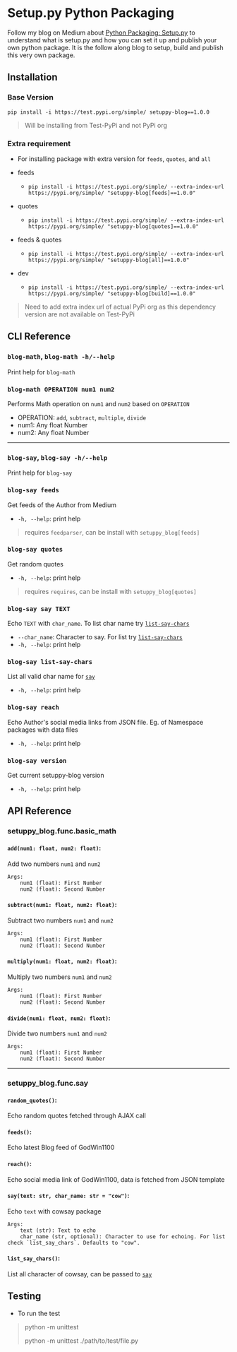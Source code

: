 # Setup.py Python Packaging

Follow my blog on Medium about [Python Packaging: Setup.py](https://medium.com/@godwin1100/python-packaging-setup-py-ae04b3d41653) to understand what is setup.py and how you can set it up and publish your own python package. It is the follow along blog to setup, build and publish this very own package.

## Installation

### Base Version

`pip install -i https://test.pypi.org/simple/ setuppy-blog==1.0.0`

> Will be installing from Test-PyPi and not PyPi org

### Extra requirement

- For installing package with extra version for `feeds`, `quotes`, and `all`

- feeds
  - `pip install -i https://test.pypi.org/simple/ --extra-index-url https://pypi.org/simple/ "setuppy-blog[feeds]==1.0.0"`
- quotes
  - `pip install -i https://test.pypi.org/simple/ --extra-index-url https://pypi.org/simple/ "setuppy-blog[quotes]==1.0.0"`
- feeds & quotes
  - `pip install -i https://test.pypi.org/simple/ --extra-index-url https://pypi.org/simple/ "setuppy-blog[all]==1.0.0"`
- dev
  - `pip install -i https://test.pypi.org/simple/ --extra-index-url https://pypi.org/simple/ "setuppy-blog[build]==1.0.0"`

> Need to add extra index url of actual PyPi org as this dependency version are not available on Test-PyPi

## CLI Reference

### `blog-math`, `blog-math -h/--help`

Print help for `blog-math`

### `blog-math OPERATION num1 num2`

Performs Math operation on `num1` and `num2` based on `OPERATION`

- OPERATION: `add`, `subtract`, `multiple`, `divide`
- num1: Any float Number
- num2: Any float Number

---

### `blog-say`, `blog-say -h/--help`

Print help for `blog-say`

### `blog-say feeds`

Get feeds of the Author from Medium

- `-h, --help`: print help

> requires `feedparser`, can be install with `setuppy_blog[feeds]`

### `blog-say quotes`

Get random quotes

- `-h, --help`: print help

> requires `requires`, can be install with `setuppy_blog[quotes]`

### `blog-say say TEXT`

Echo `TEXT` with `char_name`. To list char name try [`list-say-chars`](#blog-say-list-say-chars)

- `--char_name`: Character to say. For list try [`list-say-chars`](#blog-say-list-say-chars)
- `-h, --help`: print help

### `blog-say list-say-chars`

List all valid char name for [`say`](#blog-say-say-text)

- `-h, --help`: print help

### `blog-say reach`

Echo Author's social media links from JSON file. Eg. of Namespace packages with data files

- `-h, --help`: print help

### `blog-say version`

Get current setuppy-blog version

- `-h, --help`: print help

## API Reference

### setuppy_blog.func.basic_math

#### `add(num1: float, num2: float)`:

Add two numbers `num1` and `num2`

    Args:
        num1 (float): First Number
        num2 (float): Second Number

#### `subtract(num1: float, num2: float)`:

Subtract two numbers `num1` and `num2`

    Args:
        num1 (float): First Number
        num2 (float): Second Number

#### `multiply(num1: float, num2: float)`:

Multiply two numbers `num1` and `num2`

    Args:
        num1 (float): First Number
        num2 (float): Second Number

#### `divide(num1: float, num2: float)`:

Divide two numbers `num1` and `num2`

    Args:
        num1 (float): First Number
        num2 (float): Second Number

---

### setuppy_blog.func.say

#### `random_quotes()`:

Echo random quotes fetched through AJAX call

#### `feeds()`:

Echo latest Blog feed of GodWin1100

#### `reach()`:

Echo social media link of GodWin1100, data is fetched from JSON template

#### `say(text: str, char_name: str = "cow")`:

Echo `text` with cowsay package

    Args:
        text (str): Text to echo
        char_name (str, optional): Character to use for echoing. For list check `list_say_chars`. Defaults to "cow".

#### `list_say_chars()`:

List all character of cowsay, can be passed to [`say`](#saytext-str-char_name-str--cow)

## Testing

- To run the test

> python -m unittest
>
> python -m unittest ./path/to/test/file.py
